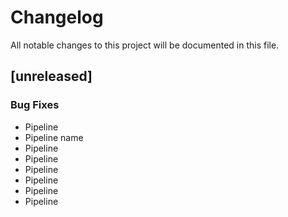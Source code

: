 # Changelog

All notable changes to this project will be documented in this file.

## [unreleased]

### Bug Fixes

- Pipeline
- Pipeline name
- Pipeline
- Pipeline
- Pipeline
- Pipeline
- Pipeline
- Pipeline

<!-- generated by git-cliff -->
